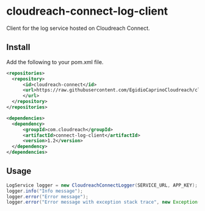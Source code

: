 # cloudreach-connect-log-client
Client for the log service hosted on Cloudreach Connect.

## Install

Add the following to your pom.xml file.

``` xml
<repositories>
  <repository>
      <id>cloudreach-connect</id>
      <url>https://raw.githubusercontent.com/EgidioCaprinoCloudreach/cloudreach-connect-log-client/mvn-repo/
      </url>
  </repository>
</repositories>

<dependencies>
  <dependency>
      <groupId>com.cloudreach</groupId>
      <artifactId>connect-log-client</artifactId>
      <version>1.2</version>
  </dependency>
</dependencies>
```
## Usage

``` java
LogService logger = new CloudreachConnectLogger(SERVICE_URL, APP_KEY);
logger.info("Info message");
logger.error("Error message");
logger.error("Error message with exception stack trace", new Exception());
```
